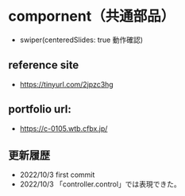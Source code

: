 # compornent（共通部品）

- swiper(centeredSlides: true 動作確認)

## reference site

- https://tinyurl.com/2jpzc3hg

## portfolio url:

- https://c-0105.wtb.cfbx.jp/

## 更新履歴

- 2022/10/3 first commit
- 2022/10/3 「controller.control」では表現できた。
